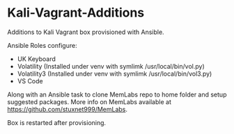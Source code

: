 # Kali-Vagrant-Additions
Additions to Kali Vagrant box provisioned with Ansible.

Ansible Roles configure:

- UK Keyboard
- Volatility (Installed under venv with symlimk /usr/local/bin/vol.py)
- Volatility3 (Installed under venv with symlimk /usr/local/bin/vol3.py)
- VS Code

Along with an Ansible task to clone MemLabs repo to home folder and setup suggested packages. More info on MemLabs available at https://github.com/stuxnet999/MemLabs.

Box is restarted after provisioning.
